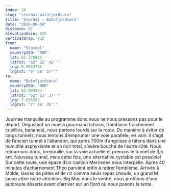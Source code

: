 ```yaml
---
index: 36
slug: "stordal-batnfjordsøra"
title: "Stordal - Batnfjordsøra"
date: "2018-08-08"
distance: 87
elevationGain: 925
verticalDrop: 932
from:
  name: "Stordal"
  countryISO: "NOR"
  lat: 62.378425
  latTxt: "62° 22' 42''"
  lng: 6.9824753
  lngTxt: "6° 58' 57''"
to:
  name: "Batnfjordsøra"
  countryISO: "NOR"
  lat: 62.893554
  latTxt: "62° 53' 37''"
  lng: 7.676353
  lngTxt: "7° 40' 35''"
---
```


Journée tranquille au programme donc nous ne nous pressons pas pour le départ. Dégustant un muesli gourmand (choco, framboise fraîchement cueillies, bananes), nous partons lourds sur la route. De manière à éviter de longs tunnels, nous tentons d’emprunter une voie parallèle, en vain: il s’agit de l’ancien tunnel à l’abandon, qui après 700m d’angoisse à tâtons dans une humidité asphyxiante et un noir total, s’avère bouché de l’autre côté. Nous retournons donc, bredouille, sur la voie actuelle et prenons le tunnel de 3,5 km. Nouveau tunnel, mais cette fois, une alternative cyclable est possible! Sur cette route, une épave d’un camion Mercedes nous interpelle. Après 40 minutes d’acharnement Théo parvient enfin à retirer l’emblème. Arrivés à Molde, lassés de pâtes et de riz comme seuls repas chauds, un grand M jaune attire notre attention. Big Mac dans le ventre, nous profitons d’une autoroute déserte avant d’arriver sur un fjord où nous posons la tente.
